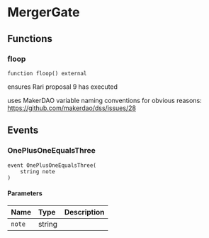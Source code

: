 # MergerGate

## Functions

### floop

```solidity
function floop() external
```

ensures Rari proposal 9 has executed

uses MakerDAO variable naming conventions for obvious reasons: https://github.com/makerdao/dss/issues/28

## Events

### OnePlusOneEqualsThree

```solidity
event OnePlusOneEqualsThree(
    string note
)
```

#### Parameters

| Name | Type | Description |
| :--- | :--- | :---------- |
| `note` | string |  |

